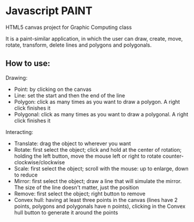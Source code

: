# Javascript PAINT

HTML5 canvas project for Graphic Computing class

It is a paint-similar application, in which the user can draw, create, move, rotate, transform, delete lines and polygons and polygonals.

## How to use:

Drawing:
  - Point: by clicking on the canvas
  - Line: set the start and then the end of the line
  - Polygon: click as many times as you want to draw a polygon. A right click finishes it
  - Polygonal: click as many times as you want to draw a polygonal. A right click finishes it
  
Interacting:
  - Translate: drag the object to wherever you want
  - Rotate: first select the object; click and hold at the center of rotation; holding the left button, move the mouse left or right to rotate counter-clockwise/clockwise
  - Scale: first select the object; scroll with the mouse: up to enlarge, down to reduce
  - Mirror: first select the object; draw a line that will simulate the mirror. The size of the line doesn't matter, just the position
  - Remove: first select the object; right button to remove
  - Convex hull: having at least three points in the canvas (lines have 2 points, polygons and polygonals have n points), clicking in the Convex hull button to generate it around the points
